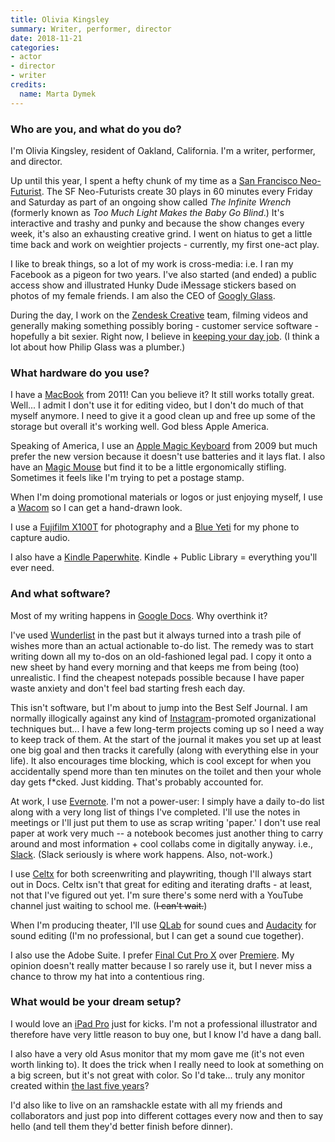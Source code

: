 ```yaml
---
title: Olivia Kingsley
summary: Writer, performer, director 
date: 2018-11-21
categories:
- actor 
- director
- writer
credits:
  name: Marta Dymek
---
```


### Who are you, and what do you do?

I'm Olivia Kingsley, resident of Oakland, California. I'm a writer, performer, and director.

Up until this year, I spent a hefty chunk of my time as a [San Francisco Neo-Futurist](http://www.sfneofuturists.com/ "A group of performers in San Francisco."). The SF Neo-Futurists create 30 plays in 60 minutes every Friday and Saturday as part of an ongoing show called _The Infinite Wrench_ (formerly known as _Too Much Light Makes the Baby Go Blind_.) It's interactive and trashy and punky and because the show changes every week, it's also an exhausting creative grind. I went on hiatus to get a little time back and work on weightier projects - currently, my first one-act play.

I like to break things, so a lot of my work is cross-media: i.e. I ran my Facebook as a pigeon for two years. I've also started (and ended) a public access show and illustrated Hunky Dude iMessage stickers based on photos of my female friends. I am also the CEO of [Googly Glass](http://www.googlyglass.biz/ "Olivia's innovative glasses company.").

During the day, I work on the [Zendesk Creative](https://design.zendesk.com/ "Zendesk's design team.") team, filming videos and generally making something possibly boring - customer service software - hopefully a bit sexier. Right now, I believe in [keeping your day job](https://www.nytimes.com/2018/03/22/t-magazine/art/artist-day-job.html "A New York Times articles about artists keeping their day jobs."). (I think a lot about how Philip Glass was a plumber.) 

### What hardware do you use?

I have a [MacBook][] from 2011! Can you believe it? It still works totally great. Well... I admit I don't use it for editing video, but I don't do much of that myself anymore. I need to give it a good clean up and free up some of the storage but overall it's working well. God bless Apple America. 

Speaking of America, I use an [Apple Magic Keyboard][magic-keyboard] from 2009 but much prefer the new version because it doesn't use batteries and it lays flat. I also have an [Magic Mouse][magic-mouse] but find it to be a little ergonomically stifling. Sometimes it feels like I'm trying to pet a postage stamp. 

When I'm doing promotional materials or logos or just enjoying myself, I use a [Wacom][intuos] so I can get a hand-drawn look.

I use a [Fujifilm X100T][x100t] for photography and a [Blue Yeti][yeti] for my phone to capture audio.

I also have a [Kindle Paperwhite][kindle-paperwhite]. Kindle + Public Library = everything you'll ever need.

### And what software?

Most of my writing happens in [Google Docs][google-docs]. Why overthink it?

I've used [Wunderlist][] in the past but it always turned into a trash pile of wishes more than an actual actionable to-do list. The remedy was to start writing down all my to-dos on an old-fashioned legal pad. I copy it onto a new sheet by hand every morning and that keeps me from being (too) unrealistic. I find the cheapest notepads possible because I have paper waste anxiety and don't feel bad starting fresh each day.

This isn't software, but I'm about to jump into the Best Self Journal. I am normally illogically against any kind of [Instagram][]-promoted organizational techniques but... I have a few long-term projects coming up so I need a way to keep track of them. At the start of the journal it makes you set up at least one big goal and then tracks it carefully (along with everything else in your life). It also encourages time blocking, which is cool except for when you accidentally spend more than ten minutes on the toilet and then your whole day gets f\*cked. Just kidding. That's probably accounted for.

At work, I use [Evernote][]. I'm not a power-user: I simply have a daily to-do list along with a very long list of things I've completed. I'll use the notes in meetings or I'll just put them to use as scrap writing 'paper.' I don't use real paper at work very much -- a notebook becomes just another thing to carry around and most information + cool collabs come in digitally anyway. i.e., [Slack][]. (Slack seriously is where work happens. Also, not-work.)

I use [Celtx][] for both screenwriting and playwriting, though I'll always start out in Docs. Celtx isn't that great for editing and iterating drafts - at least, not that I've figured out yet. I'm sure there's some nerd with a YouTube channel just waiting to school me. (~~I can't wait.~~)

When I'm producing theater, I'll use [QLab][] for sound cues and [Audacity][] for sound editing (I'm no professional, but I can get a sound cue together).

I also use the Adobe Suite. I prefer [Final Cut Pro X][final-cut-pro-x] over [Premiere][]. My opinion doesn't really matter because I so rarely use it, but I never miss a chance to throw my hat into a contentious ring. 

### What would be your dream setup?

I would love an [iPad Pro][ipad-pro] just for kicks. I'm not a professional illustrator and therefore have very little reason to buy one, but I know I'd have a dang ball.

I also have a very old Asus monitor that my mom gave me (it's not even worth linking to). It does the trick when I really need to look at something on a big screen, but it's not great with color. So I'd take... truly any monitor created within [the last five years](https://www.youtube.com/watch?v=oPlN6SwjPlw "A trailer for the musical 'The Last Five Years' on YouTube.")?

I'd also like to live on an ramshackle estate with all my friends and collaborators and just pop into different cottages every now and then to say hello (and tell them they'd better finish before dinner).

[audacity]: https://sourceforge.net/projects/audacity/ "An open-source, cross-platform audio editor."
[celtx]: https://www.celtx.com/index.html "A pre-production/script writing software suite."
[evernote]: https://evernote.com/ "Online software for capturing notes."
[final-cut-pro-x]: https://en.wikipedia.org/wiki/Final_Cut_Pro_X "A nonlinear video editor."
[google-docs]: https://en.wikipedia.org/wiki/Google_Docs "A web-based office suite."
[instagram]: https://www.instagram.com/ "A photo sharing service."
[intuos]: https://www.wacom.com/en-us/products/pen-tablets/intuos "A pen tablet."
[ipad-pro]: https://en.wikipedia.org/wiki/IPad_Pro "An iOS tablet."
[kindle-paperwhite]: https://www.amazon.com/Kindle-Paperwhite-Touch-light/dp/B007OZNZG0 "An e-book reader with a book-like screen."
[macbook]: https://en.wikipedia.org/wiki/MacBook "A laptop."
[magic-keyboard]: https://en.wikipedia.org/wiki/Magic_Keyboard "A wireless keyboard."
[magic-mouse]: https://en.wikipedia.org/wiki/Magic_Mouse "A multi-touch mouse."
[premiere]: https://www.adobe.com/products/premiere.html "A video editing suite."
[qlab]: https://figure53.com/qlab/ "Software for running a live show."
[slack]: https://slack.com/ "A collaboration service."
[wunderlist]: https://www.wunderlist.com/ "A cloud-syncing to-do manager."
[x100t]: http://www.fujifilm.com/products/digital_cameras/x/fujifilm_x100t/ "A 16.3 megapixel digital camera."
[yeti]: http://bluemic.com/yeti/ "A USB microphone."
